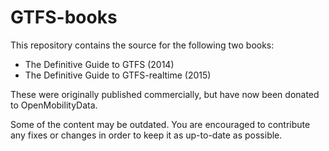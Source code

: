 # GTFS-books

This repository contains the source for the following two books:

* The Definitive Guide to GTFS (2014)
* The Definitive Guide to GTFS-realtime (2015)

These were originally published commercially, but have now been donated to OpenMobilityData.

Some of the content may be outdated. You are encouraged to contribute any fixes or changes in order to keep it as up-to-date as possible.

